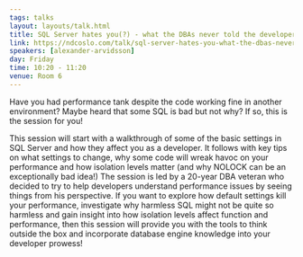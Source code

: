```yaml
---
tags: talks
layout: layouts/talk.html
title: SQL Server hates you(?) - what the DBAs never told the developers
link: https://ndcoslo.com/talk/sql-server-hates-you-what-the-dbas-never-told-the-developers/
speakers: [alexander-arvidsson]
day: Friday
time: 10:20 - 11:20
venue: Room 6
---
```

Have you had performance tank despite the code working fine in another environment? Maybe heard that some SQL is bad but not why? If so, this is the session for you!


This session will start with a walkthrough of some of the basic settings in SQL Server and how they affect you as a developer. It follows with key tips on what settings to change, why some code will wreak havoc on your performance and how isolation levels matter (and why NOLOCK can be an exceptionally bad idea!) The session is led by a 20-year DBA veteran who decided to try to help developers understand performance issues by seeing things from his perspective.
If you want to explore how default settings kill your performance, investigate why harmless SQL might not be quite so harmless and gain insight into how isolation levels affect function and performance, then this session will provide you with the tools to think outside the box and incorporate database engine knowledge into your developer prowess!
